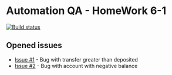 # Automation QA - HomeWork 6-1
[![Build status](https://ci.appveyor.com/api/projects/status/11tk3pn3jxviohyb?svg=true)](https://ci.appveyor.com/project/alexkochutov/aqa-6-1)

## Opened issues
* [Issue #1](https://github.com/alexkochutov/AQA-6-1/issues/1) - Bug with transfer greater than deposited
* [Issue #2](https://github.com/alexkochutov/AQA-6-1/issues/2) - Bug with account with negative balance